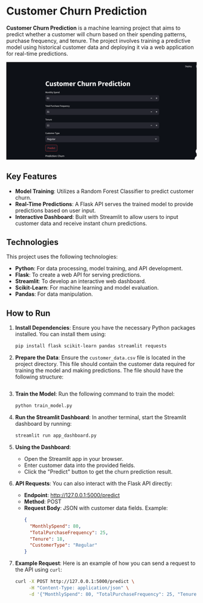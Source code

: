# Customer Churn Prediction

**Customer Churn Prediction** is a machine learning project that aims to predict whether a customer will churn based on their spending patterns, purchase frequency, and tenure. The project involves training a predictive model using historical customer data and deploying it via a web application for real-time predictions.

![Customer Churn Prediction](https://github.com/JafarLone/Customer-Churn-Prediction/blob/main/photo.png?raw=true)

## Key Features

- **Model Training**: Utilizes a Random Forest Classifier to predict customer churn.
- **Real-Time Predictions**: A Flask API serves the trained model to provide predictions based on user input.
- **Interactive Dashboard**: Built with Streamlit to allow users to input customer data and receive instant churn predictions.

## Technologies

This project uses the following technologies:
- **Python**: For data processing, model training, and API development.
- **Flask**: To create a web API for serving predictions.
- **Streamlit**: To develop an interactive web dashboard.
- **Scikit-Learn**: For machine learning and model evaluation.
- **Pandas**: For data manipulation.

## How to Run

1. **Install Dependencies**:
   Ensure you have the necessary Python packages installed. You can install them using:
   ```bash
   pip install flask scikit-learn pandas streamlit requests
2. **Prepare the Data**:
   Ensure the `customer_data.csv` file is located in the project directory. This file should contain the customer data required for training the model and making predictions. The file should have the following structure:
   ```csv
3. **Train the Model**:
   Run the following command to train the model:
   ```bash
   python train_model.py
4. **Run the Streamlit Dashboard**:
   In another terminal, start the Streamlit dashboard by running:
   ```bash
   streamlit run app_dashboard.py
5. **Using the Dashboard**:
   - Open the Streamlit app in your browser.
   - Enter customer data into the provided fields.
   - Click the "Predict" button to get the churn prediction result.

6. **API Requests**:
   You can also interact with the Flask API directly:
   - **Endpoint**: http://127.0.0.1:5000/predict
   - **Method**: POST
   - **Request Body**: JSON with customer data fields. Example:
     ```json
     {
       "MonthlySpend": 80,
       "TotalPurchaseFrequency": 25,
       "Tenure": 18,
       "CustomerType": "Regular"
     }
     ```

7. **Example Request**:
   Here is an example of how you can send a request to the API using `curl`:
   ```bash
   curl -X POST http://127.0.0.1:5000/predict \
        -H "Content-Type: application/json" \
        -d '{"MonthlySpend": 80, "TotalPurchaseFrequency": 25, "Tenure": 18, "CustomerType": "Regular"}'


